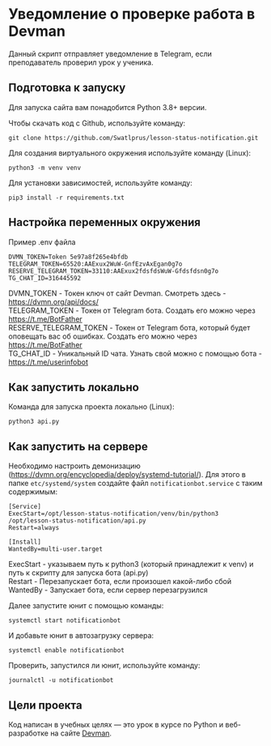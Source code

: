 # Уведомление о проверке работа в Devman
Данный скрипт отправляет уведомление в Telegram, если преподаватель проверил урок у ученика.

## Подготовка к запуску
Для запуска сайта вам понадобится Python 3.8+ версии. 

Чтобы скачать код с Github, используйте команду:
```shell
git clone https://github.com/Swatlprus/lesson-status-notification.git
```
Для создания виртуального окружения используйте команду (Linux):
```shell
python3 -m venv venv
```
Для установки зависимостей, используйте команду:
```shell
pip3 install -r requirements.txt
```

## Настройка переменных окружения
Пример .env файла
```
DVMN_TOKEN=Token 5e97a8f265e4bfdb
TELEGRAM_TOKEN=65520:AAExux2WuW-GnfEzvAxEgan0g7o
RESERVE_TELEGRAM_TOKEN=33110:AAExux2fdsfdsWuW-Gfdsfdsn0g7o
TG_CHAT_ID=316445592
```
DVMN_TOKEN - Токен ключ от сайт Devman. Смотреть здесь - https://dvmn.org/api/docs/<br>
TELEGRAM_TOKEN - Токен от Telegram бота. Создать его можно через https://t.me/BotFather<br>
RESERVE_TELEGRAM_TOKEN - Токен от Telegram бота, который будет оповещать вас об ошибках. Создать его можно через https://t.me/BotFather<br>
TG_CHAT_ID - Уникальный ID чата. Узнать свой можно с помощью бота - https://t.me/userinfobot<br>

## Как запустить локально
Команда для запуска проекта локально (Linux):
```shell
python3 api.py
```

## Как запустить на сервере
Необходимо настроить демонизацию (https://dvmn.org/encyclopedia/deploy/systemd-tutorial/).
Для этого в папке `etc/systemd/system` создайте файл `notificationbot.service` с таким содержимым:

```
[Service]
ExecStart=/opt/lesson-status-notification/venv/bin/python3 /opt/lesson-status-notification/api.py
Restart=always

[Install]
WantedBy=multi-user.target
```

ExecStart - указываем путь к python3 (который принадлежит к venv) и путь к скрипту для запуска бота (api.py)<br>
Restart - Перезапускает бота, если произошел какой-либо сбой<br>
WantedBy - Запускает бота, если сервер перезагрузился<br>

Далее запустите юнит с помощью команды:
```shell
systemctl start notificationbot
```

И добавьте юнит в автозагрузку сервера:
```shell
systemctl enable notificationbot
```

Проверить, запустился ли юнит, используйте команду:
```shell
journalctl -u notificationbot
```

## Цели проекта

Код написан в учебных целях — это урок в курсе по Python и веб-разработке на сайте [Devman](https://dvmn.org).
